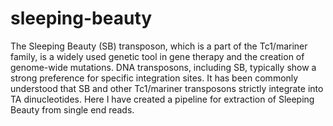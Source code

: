 # sleeping-beauty
The Sleeping Beauty (SB) transposon, which is a part of the Tc1/mariner family, is a widely used genetic tool in gene therapy and the creation of genome-wide mutations. DNA transposons, including SB, typically show a strong preference for specific integration sites. It has been commonly understood that SB and other Tc1/mariner transposons strictly integrate into TA dinucleotides.
Here I have created a pipeline for extraction of Sleeping Beauty from single end reads.
